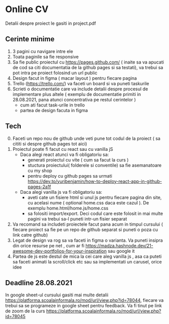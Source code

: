 # Online CV

Detalii despre proiect le gasiti in project.pdf

## Cerinte minime

1. 3 pagini cu navigare intre ele
2. Toata paginile sa fie responsive 
3. Sa fie public proiectul cu https://pages.github.com/ ( inaite sa va apucati de cod sa citi documentatia de la github pages si sa testati), va trebui sa pot intra pe proiect folosind un url public 
4. Design facut in figma ( macar layout ) pentru fiecare pagina
5. Trello (https://trello.com/) va faceti un board si va puneti taskurile
6. Scrieti o documentatie care va include detalii despre procesul de implementare plus altele ( exemplu de documentatie primiti in 28.08.2021, pana atunci concentrativa pe restul cerintelor  )
    - cum ati facut task-urile in trello
    - partea de design facuta in figma

## Tech

0. Faceti un repo nou de github unde veti pune tot codul de la proiect ( sa cititi si despre github pages tot aici)
1.  Proiectul poate fi facut cu react sau cu vanilla jS
    - Daca alegi react atunci va fi obligatoriu sa:
        - generati proiectul cu vite ( cum sa facut la curs )
        - stuctura proiectului( folderele si conventile) sa fie asemanatoare cu my shop
        - pentru deploy cu github pages sa urmati https://dev.to/yuribenjamin/how-to-deploy-react-app-in-github-pages-2a1f
    - Daca alegi vanilla js va fi obligatoriu sa:
        - aveti cate un fisiere html si unul js pentru fiecare pagina din site, cu acelasi nume ( optional home.css daca este cazul ). De exemplu home.html/home.js/home.css
        - sa folositi import/export. Deci codul care este folosit in mai multe pagini va trebui sa-l puneti intr-un fisier separat
2. Va recomand sa includeti proiectele facut pana acum in timpul cursului ( fiecare proiect sa fie pe un repo de github separat si puneti o poza cu link catre github)
3. Legat de design va rog sa va faceti in figma o varianta. Va puneti insipra din orice resurse pe net , cum ar fi https://madza.hashnode.dev/21-awesome-dev-portfolios-for-your-inspiration sau google it
4. Partea de js este destul de mica la cei care aleg vanilla js , asa ca puteti sa faceti animati la scroll/click etc sau sa implementati un carusel, orice idee

## Deadline 28.08.2021

In google sheet-ul cursului gasiti mai multe detalii https://platforma.scoalainformala.ro/mod/url/view.php?id=78044, fiecare va trebui sa se programeze in google sheet pentru feedback. Va fi tinut pe link de zoom de la curs https://platforma.scoalainformala.ro/mod/url/view.php?id=78045


